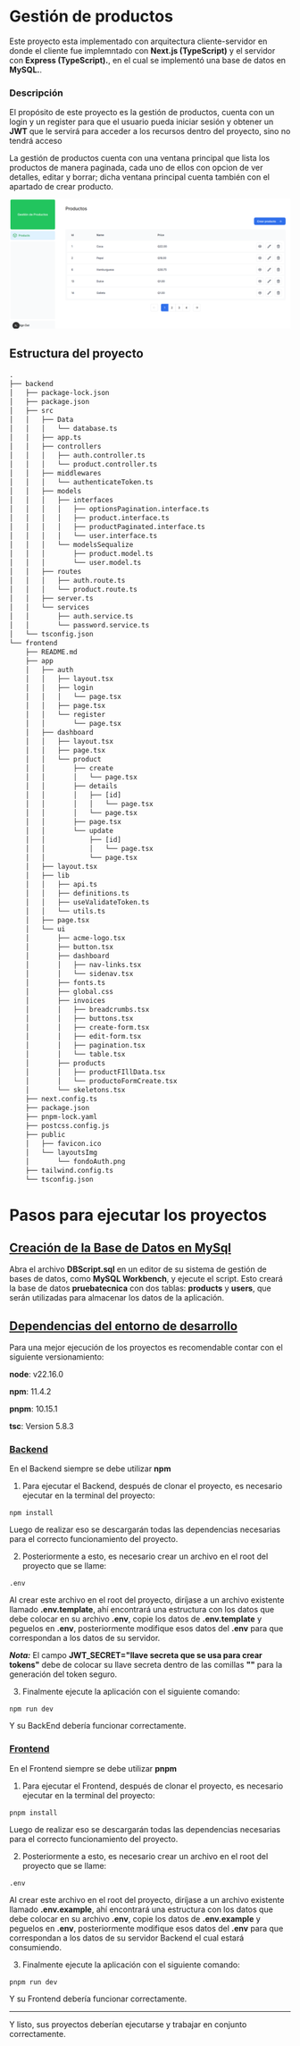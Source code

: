 # Gestión de productos

Este proyecto esta implementado con arquitectura cliente-servidor en donde el cliente fue implemntado con **Next.js (TypeScript)**  y el servidor con **Express (TypeScript).**, en el cual se implementó una base de datos en **MySQL.**.

### Descripción

El propósito de este proyecto es la gestión de productos, cuenta con un login y un register para que el usuario pueda iniciar sesión y obtener un **JWT** que le servirá para acceder a los recursos dentro del proyecto, sino no tendrá acceso

La gestión de productos cuenta con una ventana principal que lista los productos de manera paginada, cada uno de ellos con opcion de ver detalles, editar y borrar; dicha ventana principal cuenta también con el apartado de crear producto.

![alt text](imgMD/image.png)


## Estructura del proyecto

```text
.
├── backend
│   ├── package-lock.json
│   ├── package.json
│   ├── src
│   │   ├── Data
│   │   │   └── database.ts
│   │   ├── app.ts
│   │   ├── controllers
│   │   │   ├── auth.controller.ts
│   │   │   └── product.controller.ts
│   │   ├── middlewares
│   │   │   └── authenticateToken.ts
│   │   ├── models
│   │   │   ├── interfaces
│   │   │   │   ├── optionsPagination.interface.ts
│   │   │   │   ├── product.interface.ts
│   │   │   │   ├── productPaginated.interface.ts
│   │   │   │   └── user.interface.ts
│   │   │   └── modelsSequalize
│   │   │       ├── product.model.ts
│   │   │       └── user.model.ts
│   │   ├── routes
│   │   │   ├── auth.route.ts
│   │   │   └── product.route.ts
│   │   ├── server.ts
│   │   └── services
│   │       ├── auth.service.ts
│   │       └── password.service.ts
│   └── tsconfig.json
└── frontend
    ├── README.md
    ├── app
    │   ├── auth
    │   │   ├── layout.tsx
    │   │   ├── login
    │   │   │   └── page.tsx
    │   │   ├── page.tsx
    │   │   └── register
    │   │       └── page.tsx
    │   ├── dashboard
    │   │   ├── layout.tsx
    │   │   ├── page.tsx
    │   │   └── product
    │   │       ├── create
    │   │       │   └── page.tsx
    │   │       ├── details
    │   │       │   ├── [id]
    │   │       │   │   └── page.tsx
    │   │       │   └── page.tsx
    │   │       ├── page.tsx
    │   │       └── update
    │   │           ├── [id]
    │   │           │   └── page.tsx
    │   │           └── page.tsx
    │   ├── layout.tsx
    │   ├── lib
    │   │   ├── api.ts
    │   │   ├── definitions.ts
    │   │   ├── useValidateToken.ts
    │   │   └── utils.ts
    │   ├── page.tsx
    │   └── ui
    │       ├── acme-logo.tsx
    │       ├── button.tsx
    │       ├── dashboard
    │       │   ├── nav-links.tsx
    │       │   └── sidenav.tsx
    │       ├── fonts.ts
    │       ├── global.css
    │       ├── invoices
    │       │   ├── breadcrumbs.tsx
    │       │   ├── buttons.tsx
    │       │   ├── create-form.tsx
    │       │   ├── edit-form.tsx
    │       │   ├── pagination.tsx
    │       │   └── table.tsx
    │       ├── products
    │       │   ├── productFIllData.tsx
    │       │   └── productoFormCreate.tsx
    │       └── skeletons.tsx
    ├── next.config.ts
    ├── package.json
    ├── pnpm-lock.yaml
    ├── postcss.config.js
    ├── public
    │   ├── favicon.ico
    │   └── layoutsImg
    │       └── fondoAuth.png
    ├── tailwind.config.ts
    └── tsconfig.json

```

# Pasos para ejecutar los proyectos

## <u>Creación de la Base de Datos en MySql</u>

Abra el archivo **DBScript.sql** en un editor de su sistema de gestión de bases de datos, como **MySQL Workbench**, y ejecute el script. Esto creará la base de datos **pruebatecnica** con dos tablas: **products** y **users**, que serán utilizadas para almacenar los datos de la aplicación.


## <u>Dependencias del entorno de desarrollo </u>

Para una mejor ejecución de los proyectos es recomendable contar con el siguiente versionamiento:

**node**: v22.16.0

**npm**: 11.4.2

**pnpm**: 10.15.1

**tsc**: Version 5.8.3

### <u>Backend</u>

En el Backend siempre se debe utilizar **npm**

1. Para ejecutar el Backend, después de clonar el proyecto, es necesario ejecutar en la terminal del proyecto:

```terminal 
npm install
```

Luego de realizar eso se descargarán todas las dependencias necesarias para el correcto funcionamiento del proyecto.

2. Posteriormente a esto, es necesario crear un archivo en el root del proyecto que se llame: 

```text
.env
```

Al crear este archivo en el root del proyecto, diríjase a un archivo existente llamado **.env.template**, ahí encontrará una estructura con los datos que debe colocar en su archivo **.env**, copie los datos de **.env.template** y peguelos en **.env**, posteriormente modifique esos datos del **.env** para que correspondan a los datos de su servidor.

***Nota:*** El campo **JWT_SECRET="llave secreta que se usa para crear tokens"** debe de colocar su llave secreta dentro de las comillas **""** para la generación del token seguro.

3. Finalmente ejecute la aplicación con el siguiente comando:
```terminal
npm run dev
```
Y su BackEnd debería funcionar correctamente.


### <u>Frontend </u>
En el Frontend siempre se debe utilizar **pnpm**

1. Para ejecutar el Frontend, después de clonar el proyecto, es necesario ejecutar en la terminal del proyecto:

```terminal 
pnpm install
```

Luego de realizar eso se descargarán todas las dependencias necesarias para el correcto funcionamiento del proyecto.

2. Posteriormente a esto, es necesario crear un archivo en el root del proyecto que se llame: 

```text
.env
```

Al crear este archivo en el root del proyecto, diríjase a un archivo existente llamado **.env.example**, ahí encontrará una estructura con los datos que debe colocar en su archivo **.env**, copie los datos de **.env.example** y peguelos en **.env**, posteriormente modifique esos datos del **.env** para que correspondan a los datos de su servidor Backend el cual estará consumiendo.

3. Finalmente ejecute la aplicación con el siguiente comando:
```terminal
pnpm run dev
```
Y su Frontend debería funcionar correctamente.

---

Y listo, sus proyectos deberían ejecutarse y trabajar en conjunto correctamente.
